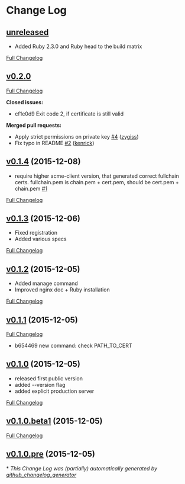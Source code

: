 # Change Log

## [unreleased](https://github.com/zealot128/ruby-letsencrypt-cli/tree)

* Added Ruby 2.3.0 and Ruby head to the build matrix

[Full Changelog](https://github.com/zealot128/ruby-letsencrypt-cli/compare/v0.2.0...master)

## [v0.2.0](https://github.com/zealot128/ruby-letsencrypt-cli/tree/v0.2.0)

[Full Changelog](https://github.com/zealot128/ruby-letsencrypt-cli/compare/v0.1.4...v0.2.0)

**Closed issues:**

- cf1e0d9 Exit code 2, if certificate is still valid

**Merged pull requests:**

- Apply strict permissions on private key [\#4](https://github.com/zealot128/ruby-letsencrypt-cli/pull/4) ([zygiss](https://github.com/zygiss))
- Fix typo in README [\#2](https://github.com/zealot128/ruby-letsencrypt-cli/pull/2) ([kenrick](https://github.com/kenrick))

## [v0.1.4](https://github.com/zealot128/ruby-letsencrypt-cli/tree/v0.1.4) (2015-12-08)

* require higher acme-client version, that generated correct fullchain certs.
  fullchain.pem is chain.pem + cert.pem, should be cert.pem + chain.pem [\#1](https://github.com/zealot128/ruby-letsencrypt-cli/issues/1)

[Full Changelog](https://github.com/zealot128/ruby-letsencrypt-cli/compare/v0.1.3...v0.1.4)

## [v0.1.3](https://github.com/zealot128/ruby-letsencrypt-cli/tree/v0.1.3) (2015-12-06)

* Fixed registration
* Added various specs

[Full Changelog](https://github.com/zealot128/ruby-letsencrypt-cli/compare/v0.1.2...v0.1.3)

## [v0.1.2](https://github.com/zealot128/ruby-letsencrypt-cli/tree/v0.1.2) (2015-12-05)

* Added manage command
* Improved nginx doc + Ruby installation

[Full Changelog](https://github.com/zealot128/ruby-letsencrypt-cli/compare/v0.1.1...v0.1.2)

## [v0.1.1](https://github.com/zealot128/ruby-letsencrypt-cli/tree/v0.1.1) (2015-12-05)

[Full Changelog](https://github.com/zealot128/ruby-letsencrypt-cli/compare/v0.1.0...v0.1.1)

* b654469 new command: check PATH_TO_CERT

## [v0.1.0](https://github.com/zealot128/ruby-letsencrypt-cli/tree/v0.1.0) (2015-12-05)

* released first public version
* added --version flag
* added explicit production server

[Full Changelog](https://github.com/zealot128/ruby-letsencrypt-cli/compare/v0.1.0.beta1...v0.1.0)

## [v0.1.0.beta1](https://github.com/zealot128/ruby-letsencrypt-cli/tree/v0.1.0.beta1) (2015-12-05)
[Full Changelog](https://github.com/zealot128/ruby-letsencrypt-cli/compare/v0.1.0.pre...v0.1.0.beta1)

## [v0.1.0.pre](https://github.com/zealot128/ruby-letsencrypt-cli/tree/v0.1.0.pre) (2015-12-05)


\* *This Change Log was (partially) automatically generated by [github_changelog_generator](https://github.com/skywinder/Github-Changelog-Generator)*
